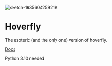 ![sketch-1635604259219](https://user-images.githubusercontent.com/65429873/144708552-349ea49a-5004-485f-a9b1-ad9014a74b20.png)

# Hoverfly
The esoteric (and the only one) version of hoverfly.

[Docs](https://esolangs.org/wiki/Hoverfly)

Python 3.10 needed

